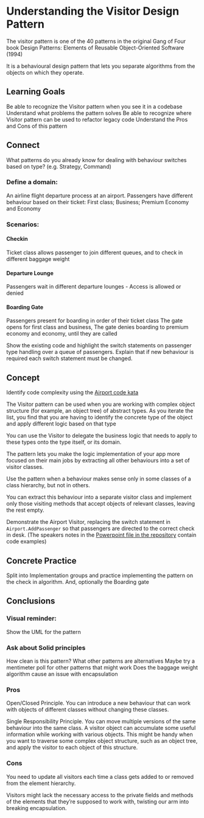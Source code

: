 # Understanding the Visitor Design Pattern

The visitor pattern is one of the 40 patterns in the original Gang of Four book
Design Patterns: Elements of Reusable Object-Oriented Software (1994) 

It is a behavioural design pattern that lets you separate algorithms from the objects on which they operate.

## Learning Goals
Be able to recognize the Visitor pattern when you see it in a codebase
Understand what problems the pattern solves 
Be able to recognize where Visitor pattern can be used to refactor legacy code
Understand the Pros and Cons of this pattern

## Connect
What patterns do you already know for dealing with behaviour switches based on type? 
(e.g. Strategy, Command)

### Define a domain:
An airline flight departure process at an airport. 
Passengers have different behaviour based on their ticket:
First class; Business; Premium Economy and Economy

### Scenarios:
#### Checkin
Ticket class allows passenger to join different queues, and to check in different baggage weight


#### Departure Lounge
Passengers wait in different departure lounges - Access is allowed or denied

#### Boarding Gate
Passengers present for boarding in order of their ticket class 
The gate opens for first class and business,
The gate denies boarding to premium economy and economy, until they are called

Show the existing code and highlight the switch statements on passenger type handling 
over a queue of passengers. 
Explain that if new behaviour is required each switch statement must be changed.

## Concept

Identify code complexity using the [Airport code kata](https://github.com/ronheywood/patternsgroup-visitor/tree/master)

The Visitor pattern can be used when you are working with complex object structure (for example, an object tree) of abstract types.
As you iterate the list, you find that you are having to identify the concrete type of the object and apply different logic based on that type

You can use the Visitor to delegate the business logic that needs to apply to these types onto the type itself, or its domain.

The pattern lets you make the logic implementation of your app more focused on their main jobs by extracting all other behaviours into a set of visitor classes.

Use the pattern when a behaviour makes sense only in some classes of a class hierarchy, but not in others.

You can extract this behaviour into a separate visitor class and implement only those visiting methods that accept objects of relevant classes, leaving the rest empty.

Demonstrate the Airport Visitor, replacing the switch statement in `Airport.AddPassenger` so that passengers are directed to the correct check in desk.
(The speakers notes in the [Powerpoint file in the repository](https://github.com/ronheywood/patternsgroup-visitor/blob/master/Visitor%20Pattern.pptx) contain code examples)

## Concrete Practice
Split into Implementation groups and practice implementing the pattern on the check in algorithm. And, optionally the Boarding gate

## Conclusions
### Visual reminder: 
Show the UML for the pattern

### Ask about Solid principles
How clean is this pattern? What other patterns are alternatives
Maybe try a mentimeter poll for other patterns that might work
Does the baggage weight algorithm cause an issue with encapsulation

### Pros
Open/Closed Principle. You can introduce a new behaviour that can work with objects of different classes without changing these classes.

Single Responsibility Principle. You can move multiple versions of the same behaviour into the same class.
A visitor object can accumulate some useful information while working with various objects. This might be handy when you want to traverse some complex object structure, such as an object tree, and apply the visitor to each object of this structure.

### Cons
You need to update all visitors each time a class gets added to or removed from the element hierarchy.

Visitors might lack the necessary access to the private fields and methods of the elements that they’re supposed to work with, twisting our arm into breaking encapsulation.